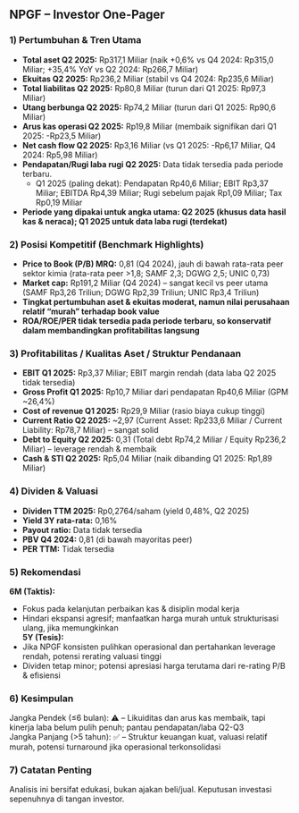 ## NPGF – Investor One-Pager

### 1) Pertumbuhan & Tren Utama
- **Total aset Q2 2025:** Rp317,1 Miliar (naik +0,6% vs Q4 2024: Rp315,0 Miliar; +35,4% YoY vs Q2 2024: Rp266,7 Miliar)
- **Ekuitas Q2 2025:** Rp236,2 Miliar (stabil vs Q4 2024: Rp235,6 Miliar)
- **Total liabilitas Q2 2025:** Rp80,8 Miliar (turun dari Q1 2025: Rp97,3 Miliar)
- **Utang berbunga Q2 2025:** Rp74,2 Miliar (turun dari Q1 2025: Rp90,6 Miliar)
- **Arus kas operasi Q2 2025:** Rp19,8 Miliar (membaik signifikan dari Q1 2025: -Rp23,5 Miliar)
- **Net cash flow Q2 2025:** Rp3,16 Miliar (vs Q1 2025: -Rp6,17 Miliar, Q4 2024: Rp5,98 Miliar)
- **Pendapatan/Rugi laba rugi Q2 2025:** Data tidak tersedia pada periode terbaru.
  - Q1 2025 (paling dekat): Pendapatan Rp40,6 Miliar; EBIT Rp3,37 Miliar; EBITDA Rp4,39 Miliar; Rugi sebelum pajak Rp1,09 Miliar; Tax Rp0,19 Miliar
- **Periode yang dipakai untuk angka utama: Q2 2025 (khusus data hasil kas & neraca); Q1 2025 untuk data laba rugi (terdekat)**

### 2) Posisi Kompetitif (Benchmark Highlights)
- **Price to Book (P/B) MRQ:** 0,81 (Q4 2024), jauh di bawah rata-rata peer sektor kimia (rata-rata peer >1,8; SAMF 2,3; DGWG 2,5; UNIC 0,73)
- **Market cap:** Rp191,2 Miliar (Q4 2024) – sangat kecil vs peer utama (SAMF Rp3,26 Triliun; DGWG Rp2,39 Triliun; UNIC Rp3,4 Triliun)
- **Tingkat pertumbuhan aset & ekuitas moderat, namun nilai perusahaan relatif “murah” terhadap book value**
- **ROA/ROE/PER tidak tersedia pada periode terbaru, so konservatif dalam membandingkan profitabilitas langsung**

### 3) Profitabilitas / Kualitas Aset / Struktur Pendanaan
- **EBIT Q1 2025:** Rp3,37 Miliar; EBIT margin rendah (data laba Q2 2025 tidak tersedia)
- **Gross Profit Q1 2025:** Rp10,7 Miliar dari pendapatan Rp40,6 Miliar (GPM ~26,4%)
- **Cost of revenue Q1 2025:** Rp29,9 Miliar (rasio biaya cukup tinggi)
- **Current Ratio Q2 2025:** ~2,97 (Current Asset: Rp233,6 Miliar / Current Liability: Rp78,7 Miliar) – sangat solid
- **Debt to Equity Q2 2025:** 0,31 (Total debt Rp74,2 Miliar / Equity Rp236,2 Miliar) – leverage rendah & membaik
- **Cash & STI Q2 2025:** Rp5,04 Miliar (naik dibanding Q1 2025: Rp1,89 Miliar)

### 4) Dividen & Valuasi
- **Dividen TTM 2025:** Rp0,2764/saham (yield 0,48%, Q2 2025)
- **Yield 3Y rata-rata:** 0,16%
- **Payout ratio:** Data tidak tersedia
- **PBV Q4 2024:** 0,81 (di bawah mayoritas peer)
- **PER TTM:** Tidak tersedia

### 5) Rekomendasi
**6M (Taktis):**
- Fokus pada kelanjutan perbaikan kas & disiplin modal kerja  
- Hindari ekspansi agresif; manfaatkan harga murah untuk strukturisasi ulang, jika memungkinkan  
**5Y (Tesis):**
- Jika NPGF konsisten pulihkan operasional dan pertahankan leverage rendah, potensi rerating valuasi tinggi  
- Dividen tetap minor; potensi apresiasi harga terutama dari re-rating P/B & efisiensi

### 6) Kesimpulan
Jangka Pendek (≤6 bulan): ⚠️ – Likuiditas dan arus kas membaik, tapi kinerja laba belum pulih penuh; pantau pendapatan/laba Q2-Q3  
Jangka Panjang (>5 tahun): ✅ – Struktur keuangan kuat, valuasi relatif murah, potensi turnaround jika operasional terkonsolidasi  

### 7) Catatan Penting
Analisis ini bersifat edukasi, bukan ajakan beli/jual. Keputusan investasi sepenuhnya di tangan investor.
